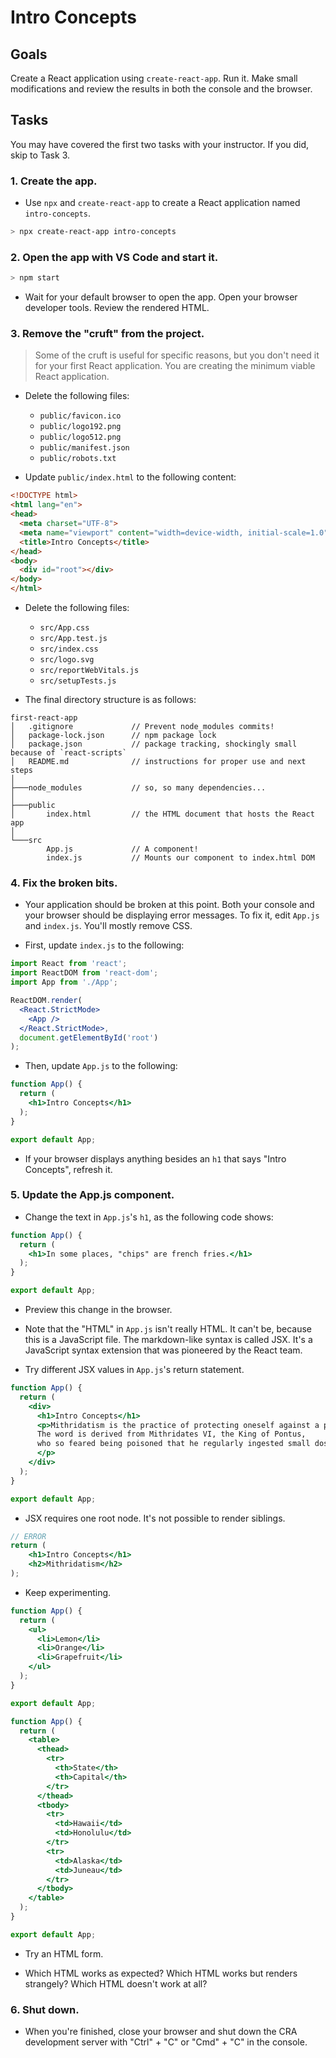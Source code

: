 # Intro Concepts

## Goals

Create a React application using `create-react-app`. Run it. Make small modifications and review the results in both the console and the browser.

## Tasks

You may have covered the first two tasks with your instructor. If you did, skip to Task 3.

### 1. Create the app.

- Use `npx` and `create-react-app` to create a React application named `intro-concepts`.

```sh
> npx create-react-app intro-concepts
```

### 2. Open the app with VS Code and start it.

```sh
> npm start
```

- Wait for your default browser to open the app. Open your browser developer tools. Review the rendered HTML.

### 3. Remove the "cruft" from the project.

>Some of the cruft is useful for specific reasons, but you don't need it for your first React application. You are creating the minimum viable React application.

- Delete the following files:

   - `public/favicon.ico`
   - `public/logo192.png`
   - `public/logo512.png`
   - `public/manifest.json`
   - `public/robots.txt`

- Update `public/index.html` to the following content:

```html
<!DOCTYPE html>
<html lang="en">
<head>
  <meta charset="UTF-8">
  <meta name="viewport" content="width=device-width, initial-scale=1.0">
  <title>Intro Concepts</title>
</head>
<body>
  <div id="root"></div>
</body>
</html>
```

- Delete the following files:

   - `src/App.css`
   - `src/App.test.js`
   - `src/index.css`
   - `src/logo.svg`
   - `src/reportWebVitals.js`
   - `src/setupTests.js`

- The final directory structure is as follows:

```
first-react-app
│   .gitignore             // Prevent node_modules commits!
│   package-lock.json      // npm package lock
│   package.json           // package tracking, shockingly small because of `react-scripts`
│   README.md              // instructions for proper use and next steps
│   
├───node_modules           // so, so many dependencies...
│           
├───public
│       index.html         // the HTML document that hosts the React app
│       
└───src
        App.js             // A component!
        index.js           // Mounts our component to index.html DOM
```

### 4. Fix the broken bits.

- Your application should be broken at this point. Both your console and your browser should be displaying error messages. To fix it, edit `App.js` and `index.js`. You'll mostly remove CSS.

- First, update `index.js` to the following:

```jsx
import React from 'react';
import ReactDOM from 'react-dom';
import App from './App';

ReactDOM.render(
  <React.StrictMode>
    <App />
  </React.StrictMode>,
  document.getElementById('root')
);
```

- Then, update `App.js` to the following:

```jsx
function App() {
  return (
    <h1>Intro Concepts</h1>
  );
}

export default App;
```

- If your browser displays anything besides an `h1` that says "Intro Concepts", refresh it.

### 5. Update the App.js component.

- Change the text in `App.js`'s `h1`, as the following code shows: 

```jsx
function App() {
  return (
    <h1>In some places, "chips" are french fries.</h1>
  );
}

export default App;
```

- Preview this change in the browser.

- Note that the "HTML" in `App.js` isn't really HTML. It can't be, because this is a JavaScript file. The markdown-like syntax is called JSX. It's a JavaScript syntax extension that was pioneered by the React team.

- Try different JSX values in `App.js`'s return statement.

```jsx
function App() {
  return (
    <div>
      <h1>Intro Concepts</h1>
      <p>Mithridatism is the practice of protecting oneself against a poison by gradually self-administering non-lethal amounts.
      The word is derived from Mithridates VI, the King of Pontus,
      who so feared being poisoned that he regularly ingested small doses, aiming to develop immunity.
      </p>
    </div>
  );
}

export default App;
```

- JSX requires one root node. It's not possible to render siblings.

```jsx
// ERROR
return (
    <h1>Intro Concepts</h1>
    <h2>Mithridatism</h2>
);
```

- Keep experimenting.

```jsx
function App() {
  return (
    <ul>
      <li>Lemon</li>
      <li>Orange</li>
      <li>Grapefruit</li>
    </ul>
  );
}

export default App;
```

```jsx
function App() {
  return (
    <table>
      <thead>
        <tr>
          <th>State</th>
          <th>Capital</th>
        </tr>
      </thead>
      <tbody>
        <tr>
          <td>Hawaii</td>
          <td>Honolulu</td>
        </tr>
        <tr>
          <td>Alaska</td>
          <td>Juneau</td>
        </tr>
      </tbody>
    </table>
  );
}

export default App;
```

- Try an HTML form.

- Which HTML works as expected? Which HTML works but renders strangely? Which HTML doesn't work at all?

### 6. Shut down.

- When you're finished, close your browser and shut down the CRA development server with "Ctrl" + "C" or "Cmd" + "C" in the console.